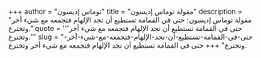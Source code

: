 +++
author = "توماس إديسون"
title = "مقولة توماس إديسون"
description = "مقولة توماس إديسون: حتى في القمامة تستطيع أن تجد الإلهام فتجمعه مع شيء أخر وتخترع."
quote = '''حتى في القمامة تستطيع أن تجد الإلهام فتجمعه مع شيء أخر وتخترع.'''
slug = "حتى-في-القمامة-تستطيع-أن-تجد-الإلهام-فتجمعه-مع-شيء-أخر-وتخترع"
+++
حتى في القمامة تستطيع أن تجد الإلهام فتجمعه مع شيء أخر وتخترع.
